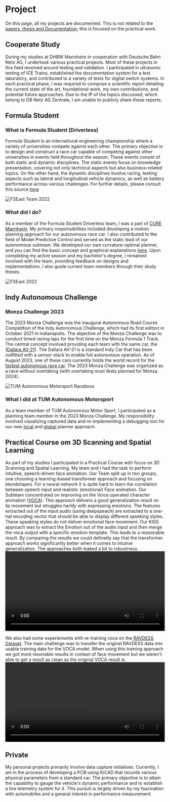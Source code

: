 # **Project**

On this page, all my projects are documented. This is not related to the [papers, thesis and Documentation](https://finnschaefer1901.github.io/pub/Publications); this is focused on the practical work.

## Cooperate Study
During my studies at DHBW Mannheim in cooperation with Deutsche Bahn Netz AG, I undertook various practical projects. Most of these projects in this field revolved around testing and validation. I participated in ultrasonic testing of ICE Trains, established the documentation system for a test laboratory, and contributed to a variety of tests for digital switch systems. In each practical phase, I was required to compose a scientific report detailing the current state of the art, foundational work, my own contributions, and potential future approaches.
Due to the IP of the topics discussed, which belong to DB Netz AG Zentrale, I am unable to publicly share these reports.

## Formula Student

### What is Formula Student (Driverless)
Formula Student is an international engineering championship where a variety of universities compete against each other. The primary objective is to design and construct a race car capable of competing against other universities in events held throughout the season. These events consist of both static and dynamic disciplines. The static events focus on knowledge presentation, covering not only technical aspects but also business-related topics. On the other hand, the dynamic disciplines involve racing, testing aspects such as lateral and longitudinal vehicle dynamics, as well as battery performance across various challenges. For further details, please consult this source [here](https://www.formulastudent.de/about/concept/)

![FSEast Team 2022](..\assets\img\FSEast.jpg)

### What did I do?
As a member of the Formula Student Driverless team, I was a part of [CURE Mannheim](https://curemannheim.de/). My primary responsibilities included developing a motion planning approach for our autonomous race car. I also contributed to the field of Model Predictive Control and served as the static lead of our autonomous subteam. We developed our own curvature-optimal planner, and you can find the basic concept and graphical explanations [here](https://finnschaefer1901.github.io/pub/Publications). Upon completing my active season and my bachelor's degree, I remained involved with the team, providing feedback on designs and implementations. I also guide current team members through their study theses.

![FSEast 2022](../assets/img/cure.jpg)

## Indy Autonomous Challenge

### Monza Challenge 2023
The 2023 Monza Challenge was the inaugural Autonomous Road Course Competition of the Indy Autonomous Challenge, which had its first edition in October 2021 in Indianapolis. The objective of the Monza Challenge was to conduct timed racing laps for the first time on the Monza Formula 1 Track. The central concept involved providing each team with the same car, the ([Dallara AV-21](https://www.indyautonomouschallenge.com/racecar)). The Dallara AV-21 is a standard Indy Car that has been outfitted with a sensor stack to enable full autonomous operation. As of August 2023, one of these cars currently holds the world record for the [fastest autonomous race car](https://www.youtube.com/watch?v=kzj49NLTlcY). The 2023 Monza Challenge was organized as a race without overtaking (with overtaking most likely planned for Monza 2024).

![TUM Autonomous Motorsport Raceboss](../assets/img/raceboss.jpg)

### What I did at TUM Autonomous Motorsport
As a team member of TUM Autonomous Motor Sport, I participated as a planning team member in the 2023 Monza Challenge. My responsibility involved visualizing captured data and re-implementing a debugging tool for our new [local](https://scholar.google.com/citations?view_op=view_citation&hl=en&user=R4wwim0AAAAJ&citation_for_view=R4wwim0AAAAJ:u-x6o8ySG0sC) and [global](https://arxiv.org/abs/2304.10954) planner approach.

## Practical Course om 3D Scanning and Spatial Learning
As part of my studies I participated in a Practical Course with focus on 3D Scanning and Spatial Learning. My team and I had the task to perform intuitive, speech-driven face animation. Our Team split up in two groups, one choosing a learning-based transformer approach and focusing on blendshapes. For a neural network it is quite hard to learn the correlation between speech input and realistic (emotional) Face animation. Our Subteam concentrated on improving on the Voice operated character animation ([VOCA](https://voca.is.tue.mpg.de/)). This approach delivers a good generalization result on lip movement but struggles harldy with expressing emotions. The features extracted out of the input audio (using deepspeach) are extracted to a one-hat encoding vector that should be able to display different speeking styles. These speaking styles do not deliver emotional face movement. Our KISS approach was to extract the Emotion out of the audio input and then merge the voca output with a specific emotion template. This leads to a reasonable result. By comparing the results we could definetly say that the transformer approach works significantly better when it comes to intutive generalization. The approaches both leaked a bit to robustness.
<video width="100%" height="auto" controls>
  <source src="../assets/img/blendshape.mp4" type="video/mp4">
  Your browser does not support the video tag.
</video>

We also had some experiements with re-training voca on the [RAVDESS Dataset](https://zenodo.org/record/1188976). The main challenge was to transfer the original RAVDESS data into usable training data for the VOCA model. When using this training approach we got more resonable results in context of face movement but we weren't able to get a result as clean as the original VOCA result is. 
<video width="100%" height="auto" controls>
  <source src="../assets/img/happy_ravdess.mp4" type="video/mp4">
  Your browser does not support the video tag.
</video>

## Private
My personal projects primarily involve data capture initiatives. Currently, I am in the process of developing a PCB using KiCAD that records various physical parameters from a standard car. The primary objective is to attain the capability to gauge the vehicle's dynamic performance and to establish a live telemetry system for it. This pursuit is largely driven by my fascination with automobiles and a general interest in performance measurement. 